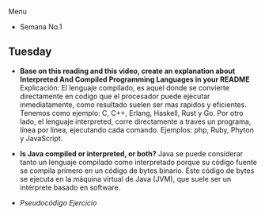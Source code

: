 Menu

- Semana No.1 

## Tuesday

- **Base on this reading and this video, create an explanation about Interpreted And Compiled Programming Languages in your README**
Explicación: El lenguaje compilado, es aquel donde se convierte directamente en codigo que el procesador puede ejecutar inmediatamente, como resultado suelen ser mas rapidos y eficientes. Tenemos como ejemplo: C, C++, Erlang, Haskell, Rust y Go.  Por otro lado, el lenguaje interpreted, corre directamente a traves un programa, línea por línea, ejecutando cada comando. Ejemplos: php, Ruby, Phyton y JavaScript. 

- **Is Java compiled or interpreted, or both?**
Java se puede considerar tanto un lenguaje compilado como interpretado porque su código fuente se compila primero en un código de bytes binario. Este código de bytes se ejecuta en la máquina virtual de Java (JVM), que suele ser un intérprete basado en software.

- *Pseudocódigo Ejercicio*
```javascript
